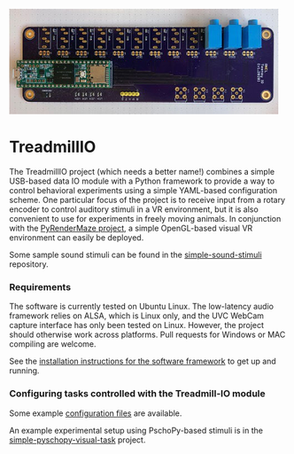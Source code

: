 
![TreadmillIO IO Module](https://github.com/kemerelab/TreadmillIO/blob/master/treadmillio-interface-pcb.jpg)

# TreadmillIO

The TreadmillIO project (which needs a better name!) combines a simple USB-based
data IO module with a Python framework to provide a way to control behavioral
experiments using a simple YAML-based configuration scheme. One particular focus
of the project is to receive input from a rotary encoder to control auditory 
stimuli in a VR environment, but it is also convenient to use for experiments in
freely moving animals. In conjunction with the 
[PyRenderMaze project](http://github.com/ckemere/PyRenderMaze), a simple OpenGL-based
visual VR environment can easily be deployed. 

Some sample sound stimuli can be found in the [simple-sound-stimuli](https://github.com/kemerelab/simple-sound-stimuli)
repository.

### Requirements
The software is currently tested on Ubuntu Linux. The low-latency audio framework
relies on ALSA, which is Linux only, and the UVC WebCam capture interface has
only been tested on Linux. However, the project should otherwise work across
platforms. Pull requests for Windows or MAC compiling are welcome.

See the [installation instructions for the software framework](Software/Documentation/INSTALL.md) to get up
and running.


### Configuring tasks controlled with the Treadmill-IO module

Some example [configuration files](Software/ExampleConfigFiles/) are available.

An example experimental setup using PschoPy-based stimuli is in the 
[simple-pyschopy-visual-task](https://github.com/kemerelab/simple-psychopy-visual-task)
project.

<!-- 
## Auditory VR Tasks

The file `AuditoryVR.py` generates a behavioral control system which has the following abilities:
  - Logs data acquired from the IO module
  - Processes incoming rotational encoder data to map wheel position to virtual position
  - Presents auditory stimuli in one of three modalities: background sounds, cues triggered by task states, and the sound of acoustic landmarks (which are amplitude modulated by their distance to the mouse in virtual space)
  - Responds appropriately to GPIO inputs (i.e., licks) based on task logic
  - Triggers GPIO output pulses as appropriate (i.e., to drive a syringe pump)

The controller is configued by a YAML file. An example configuration file, with explanatory comments is below.

```yaml
Info: # "Info" configuration options can be overridden by command line options
  MouseID: V1A1 # Used to name saved data file
  Note: '' # Added in a block at the start of saved data file
  Session: '' # This is added to default (date and time)
  TaskType: 3tones-change-classical

Preferences:
  HeartBeat: 250 # The interval at which a heart-beat info message is printed to screen (in ms) 



GPIO: # A list of GPIO pins used in the task
  Lick: # This is an arbitrary label used later to configure Reward
    Number: 3 # This is the pin number from the board
    Type: 'Input_Pulldown' # Pin type is either 'Inout' or 'Output'; special cases could be 'Input_Pulldown' or 'Input_Pullup' 
                           # (where the pull-down/pull-up resistors are enabled).
    Power: True # The 'Power' option is for 'Input' type GPIOs. It configures whether the Aux-GPIO is set to high, 
                # enabling the power channel of the audio jack.
  Reward:
    Number: 4
    Type: 'Output'
    Mirror: True # The 'Mirror' option is for 'Output' type GPIOs. It configures whether the associated Aux-GPIO pin is raised/lowered 
                 # whenver the GPIO itself is. The Aux-GPIO is connected to an LED, which allows for visualization of the GPIO state.

Maze:
  Type: 'VR' # VR or physical
  EncoderGain: 4096.0 # Encoder value per revolution
  Length: 150.0 # Length of the track. Presumably in cm units, but units don't really matter as long as they're consistent.
  WheelDiameter: 20.2 # Diameter of the wheel (presumably in cm units).
  TrackTransform: None # Not currently implemented.

AuditoryStimuli:
  AudioFileDirectory: '/home/ckemere/Code/TreadmillTracker/ClientSide/Tasks/HeadFixedTask/Sounds' # Directory in which file is stored
  MaximumNumberOfStimuli: 10 # Maximum number of auditory stimuli which follow in the StimuliList
  OscPort: 12345 # TCP port to use for OSC communication with jackminimix
  Defaults: # Default values for stimulus parameters
    Filename: '' # Possible to specify a default sound file
    BaselineGain: 0.0 # Volume of stimulus. Corresponds to the peak volume for a 'Localized' stimulus 
    OffGain: -90.0 # dB for stimulus off. -90 dB corresponds to 0 for jackminimix
    Type: 'Localized' # 'Localized' (landmark), 'Background', or 'Beep'
    Modulation: # Parameters which define how 'Localized' stimuli are spatially-modulated
      Type: Linear # Currently only 'Linear'
      CenterPosition: 0.0 # Position of Localized stimulus in VR space
      Width: 25 # cm in which sound is on (full width)
      #Rate: -20.0 # dB/cm - NOT CURRENTLY IMPLEMENTED BUT WOULD BE NICE FOR THE FUTURE
      CutoffGain: -60.0 #dB at cutoff - The change in gain as a function of position is determined
                        #  by the Width, BaselineGain, and CutoffGain parameters.
                        #  Note that true "Off" corresponds in our system to -90 dB.
                        #  So depending on SNR and perceptual ability, a CutoffGain greater
                        #  than that value might be noticeable.

  StimuliList:
    BackgroundSound: # This label is abitrary. In the case of "Beep" stimuli, it is used to configure Reward
      MinimixInputPort: 1 # jackminimix channel to use. By default, these will be auto-assigned if not specified
      MinimixChannel: 'left' # stereo audio channel whose volume should be controlled for this stimulus
      Type: 'Background' # Stimuli type - 'Localized', 'Background', or 'Beep'
      BaselineGain: -5.0
      Filename: 'pink_noise.wav'
      Color: 'pink' # Matplotlib color name used for visualization system
    Zone_1:
      CenterPosition: 12.5 
      Filename: 'tone_3kHz.wav'
      Modulation:
        Width: 10
      Color: 'lime'
    Zone_2:
      CenterPosition: 102.5 
      Filename: 'tone_11kHz.wav'
      Modulation:
        Width: 25
      Color: 'orange'
    RewardSound:
      Type: 'Beep'
      Filename: 'tone_11kHz.wav'
      Duration: 250 # ms

RewardZones: # Configuration of Reward locations
  RewardZoneList:
    Reward1: # Arbitrary label
      Type: 'Operant' # Currently either "Classical" or "Operant" corresponding to
                      # the definitions from psychology. Classical rewards are delivered
                      # at a particular location regardless of animal behavior. Operant
                      # rewards require a GPIO trigger (which we call a "Lick")
      LickPin: 'Lick' # Label of GPIO for sensor which triggers reward (in the case of Operant-style tasks)
      DispensePin: 'Reward' # (Required!) Label of GPIO for output pin which should trigger reward dispensing. 
      PumpRunTime: 1000 # How long to run the reward pump for. Note that this is also the duration
                        # of time that any associated Beep will be played.
      LickTimeout: 3000.0 # Time between reward availability
      MaxSequentialRewards: 50 # Number of times an animal that has stopped in the reward zone
                               # can be rewarded without having to exit and re-enter. After reaching
                               # this number of rewards, the animal has to pass through the "ResetZone"
                               # to reset reward availability.
      RewardZoneStart: 145 # The reward location begins at this point (in track coordinates).
                        # Note that since the track loops around, the end can be before the 
                        # beginning. (Order of beginning and end matter!)
      RewardZoneEnd: 30 # The reward zone ends at this point.
      ResetZoneStart: 100 # The start of location of the zone in the track that primes this reward location.
      ResetZoneEnd: 130 # The end of the reset zone.
      Color: 'black' # Visualization color of the reward zone.
      RewardSound: 'RewardSound' # The name of the auditory stimulus (of type "Beep") which should be played 
                                 # at the time of reward. This plays for the same duration of the pulse which
                                 # triggers the pump.



```


## StateMachine or VisualStimulus Tasks
The file `VisualStimulusExperiment.py` executes a state machine. Critically one of the states sends commands to a 
visual stimulus server started by executing `VisualStimulusServer.py`. Currently, the `VisualStimulusServer.py` file
creates a grey screen and presents a flashing checkerboard either in the left or right visual hemifields (calibrated
for a large 40" curved display). Following is an example YAML configuration file:

```
Info: # "Info" configuration options can be overridden by command line options
  MouseID: V1A1 # Used to name saved data file
  Note: '' # Added in a block at the start of saved data file
  Session: '' # This is added to default (date and time)
  TaskType: Moana Classical Conditioning

Preferences:
  HeartBeat: 1000 # The interval at which a heart-beat info message is printed to screen (in ms) 
  AudioFileDirectory: '/home/ckemere/Code/TreadmillTracker/ClientSide/Tasks/HeadFixedTask/Sounds' # Directory in which file is stored
  RandomSeed: 345
  VisualCommsPort: 5556
  LogCommands: True


GPIO: # A list of GPIO pins used in the task
  Camera: # This is an arbitrary label used later to configure Reward
    Number: 1 # This is the pin number from the board
    Type: 'Input_Pulldown' 
    Power: False
  Lick: # This is an arbitrary label used later to configure Reward
    Number: 2 # This is the pin number from the board
    Type: 'Input_Pulldown' # Pin type is either 'Input' or 'Output'; special cases could be 'Input_Pulldown' or 'Input_Pullup' 
                           # (where the pull-down/pull-up resistors are enabled).
    Power: True # The 'Power' option is for 'Input' type GPIOs. It configures whether the Aux-GPIO is set to high, 
                # enabling the power channel of the audio jack.
  ScreenLeft: # This is an arbitrary label used later to configure Reward
    Number: 3 # This is the pin number from the board
    Type: 'Input_Pulldown' 
    Power: True

  ScreenRight: # This is an arbitrary label used later to configure Reward
    Number: 4 # This is the pin number from the board
    Type: 'Input_Pulldown' 
    Power: True
  Reward:
    Number: 5
    Type: 'Output'
    Mirror: True # The 'Mirror' option is for 'Output' type GPIOs. It configures whether the associated Aux-GPIO pin is raised/lowered 
                 # whenver the GPIO itself is. The Aux-GPIO is connected to an LED, which allows for visualization of the GPIO state.
  GreyScreenIO:
    Number: 6
    Type: 'Output'
    Mirror: True 
  Disable7:
    Number: 7
    Type: 'Input_Disable'
  Disable8:
    Number: 8
    Type: 'Input_Disable'
  Disable9:
    Number: 9
    Type: 'Input_Disable'
  Disable10:
    Number: 10
    Type: 'Input_Disable'
  Disable11:
    Number: 11
    Type: 'Input_Disable'
  Disable12:
    Number: 12
    Type: 'Input_Disable'              

Maze:
  Type: 'StateMachine'

StateMachine: # Note - will start at the state below with the parameter "FirstState: True". Otherwise
              # the first state listed will be first.
  BlankScreen:
    Type: 'Visualization'
    Params:
      VisType: 'Fixed' # Can be either "Fixed" or "Random"
      Command: 'GREY'  # Command string sent to VisualStimulusServer
    NextState: 'Raise'
  Raise: # Raise a GPIO during the grey screen period
    Type: 'SetGPIO'
    Params:
      Pin: 'GreyScreenIO'
      Value: 1
    NextState: 'Intertrial'
  Intertrial:
    Type: 'Delay'
    Params:
      Duration: 'Fixed' # Can be either "Fixed" or "Random"
      Value: 5000
    NextState: 'Lower'
  Lower:
    Type: 'SetGPIO'
    Params:
      Pin: 'Reward'
      Value: 0
    NextState: 'StimulusPresentation'
  StimulusPresentation:
    FirstState: True    # Start statemachine here!s
    Type: 'Visualization'
    Params:
      VisType: 'Random' # Random visualizations are currently uniformly distributed based on the specified
                        # relative probabilities.
      Options:
        Right:
          Command: 'RIGHT' # Command sent to VisualStimulusServer
          Probability: 1   # Relative probabilitity. These will be normalized by the sum of all options.
        Left:
          Command: 'LEFT'
          Probability: 1
    NextState: 'StimulusPresentationDelay'
  StimulusPresentationDelay:
    Type: 'Delay'
    Params:
      Duration: 'Exponential' # Random duration is a bounded exponential.
      Rate: 1000              # Rate of exponential distribution in ms.
      Min: 2000               # Minimum value added to samples from distribution.
      Max: 4000               # All samples are truncated to this value.
    NextState: 'Reward'
  Reward:
      Type: 'Reward'   # We could also trigger reward by using the SetGPIO command. The "Reward" states
                       # are 'non-blocking', meaning the state machine will move along to the next state.
      NextState: 'BlankScreen'
      Params:
        DispensePin: 'Reward' # (Required!) Label of GPIO for output pin which should trigger reward dispensing. 
        PumpRunTime: 100 # How long to run the reward pump for. Note that this is also the duration
                          # of time that any associated Beep will be played.
        RewardSound: 'RewardSound' # The name of the auditory stimulus (of type "Beep") which should be played 
                              # at the time of reward. This plays for the same duration of the pulse which
                              # triggers the pump.

AuditoryStimuli:
  Defaults: # Default values for stimulus parameters
    Filename: '' # Possible to specify a default sound file
    BaselineGain: 0.0 # Volume of stimulus. Corresponds to the peak volume for a 'Localized' stimulus 
    Type: 'Localized' # 'Localized' (landmark), 'Background', or 'Beep'
    Modulation: # Parameters which define how 'Localized' stimuli are spatially-modulated
      Type: Linear # Currently only 'Linear'
      CenterPosition: 0.0 # Position of Localized stimulus in VR space
      Width: 25 # cm in which sound is on (full width)
      #Rate: -20.0 # dB/cm - NOT CURRENTLY IMPLEMENTED BUT WOULD BE NICE FOR THE FUTURE
      CutoffGain: -60.0 #dB at cutoff - The change in gain as a function of position is determined
                        #  by the Width, BaselineGain, and CutoffGain parameters.
                        #  Note that true "Off" corresponds in our system to -90 dB.
                        #  So depending on SNR and perceptual ability, a CutoffGain greater
                        #  than that value might be noticeable.  

  StimuliList:
    BackgroundSound: # This label is abitrary. In the case of "Beep" stimuli, it is used to configure Reward
      Type: 'Background' # Stimuli type - 'Localized', 'Background', or 'Beep'
      BaselineGain: -5.0
      Filename: 'pink_noise.wav'
      Color: 'pink' # Matplotlib color name used for visualization system
    RewardSound:
      Type: 'Beep'
      Filename: 'tone_11kHz.wav'
```

## Camera Window
At high resolution (>= 1080p) and frame rate, the multiprocessing queue (and underlying pipe) for the camera window struggles to pickle/unpickle the image data quickly enough to keep up with webcam stream (the write process, which uses raw jpeg data, doesn't seem to have this issue, presumably because serialization of the raw data is trivial). To manage this issue, we can specify a maximum buffer size for the queue. When exceeded, the queue will stop receiving new frames from the send end (`CameraInterface`) until the receive end (`CameraWindow`) has flushed the queue. This leads to some push and pull, periods of normal streaming interrupted by pauses, so there's room for improvement. An example config for a 1080p webcam:

```yaml
Cameras:
  Camera1:
    RecordVideo: True
    FilenameHeader: 'MouseCam1'
    Compress: False # Sets whether to transcode the MJPEG which comes from the camera to H.264
    CameraIndex: 0
    ResX: 1920 
    ResY: 1080
    FrameRate: 30
    BufferSizeFrames: 30 # maximum frames to buffer before flushing queue
    #BufferSizeMB: 500 # we could instead specify buffer size by MB
    Verbose: False
    CameraParams:
      Power Line frequency: 2, # 60 Hz
      Gain: 10
``` -->

